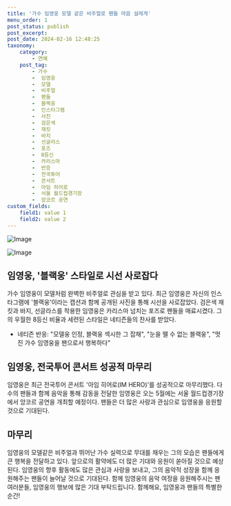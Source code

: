 ```yaml
---
title: '가수 임영웅 모델 같은 비주얼로 팬들 마음 설레게'
menu_order: 1
post_status: publish
post_excerpt: 
post_date: 2024-02-16 12:48:25
taxonomy:
    category:
        - 연예
    post_tag:
        - 가수
        -  임영웅
        -  모델
        -  비주얼
        -  팬들
        -  블랙웅
        -  인스타그램
        -  사진
        -  검은색
        -  재킷
        -  바지
        -  선글라스
        -  포즈
        -  8등신
        -  카리스마
        -  반응
        -  전국투어
        -  콘서트
        -  아임 히어로
        -  서울 월드컵경기장
        -  앙코르 공연
custom_fields:
    field1: value 1
    field2: value 2
---
```


![Image](https://mimgnews.pstatic.net/image/108/2024/02/15/0003215061_001_20240215191901181.jpg?type=w540)

![Image](https://ssl.pstatic.net/mimgnews/image/108/2024/02/15/0003215061_002_20240215191901252.jpg?type=w540)

## 임영웅, '블랙웅' 스타일로 시선 사로잡다
가수 임영웅이 모델처럼 완벽한 비주얼로 관심을 받고 있다. 최근 임영웅은 자신의 인스타그램에 '블랙웅'이라는 캡션과 함께 공개된 사진을 통해 시선을 사로잡았다. 검은색 재킷과 바지, 선글라스를 착용한 임영웅은 카리스마 넘치는 포즈로 팬들을 매료시켰다. 그의 우월한 8등신 비율과 세련된 스타일은 네티즌들의 찬사를 받았다.
- 네티즌 반응: "모델웅 인정, 블랙웅 섹시한 그 잡채", "눈을 뗄 수 없는 블랙웅", "멋진 가수 임영웅을 팬으로서 행복하다"
## 임영웅, 전국투어 콘서트 성공적 마무리
임영웅은 최근 전국투어 콘서트 '아임 히어로(IM HERO)'를 성공적으로 마무리했다. 다수의 팬들과 함께 음악을 통해 감동을 전달한 임영웅은 오는 5월에는 서울 월드컵경기장에서 앙코르 공연을 개최할 예정이다. 팬들은 더 많은 사랑과 관심으로 임영웅을 응원할 것으로 기대된다.
## 마무리
임영웅의 모델같은 비주얼과 뛰어난 가수 실력으로 무대를 채우는 그의 모습은 팬들에게 큰 행복을 전달하고 있다. 앞으로의 활약에도 더 많은 기대와 응원이 쏟아질 것으로 예상된다. 임영웅의 향후 활동에도 많은 관심과 사랑을 보내고, 그의 음악적 성장을 함께 응원해주는 팬들이 늘어날 것으로 기대된다. 함께 임영웅의 음악 여정을 응원해주시는 팬 여러분들, 임영웅의 행보에 많은 기대 부탁드립니다. 함께해요, 임영웅과 팬들의 특별한 순간!
